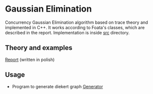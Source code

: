 # Gaussian Elimination
Concurrency Gaussian Elimination algorithm based on trace theory and implemented in C++. 
It works according to Foata's classes, which are described in the report.
Implementation is inside [src](https://github.com/xMOROx/Gaussian-Elimination/tree/main/src) directory.

## Theory and examples 
[Report](https://github.com/xMOROx/Gaussian-Elimination/blob/main/Gaussian_Elimination.pdf) (written in polish)

## Usage 
- Program to generate diekert graph [Generator](https://github.com/xMOROx/Gaussian-Elimination/blob/main/gauss_diekert.py)
